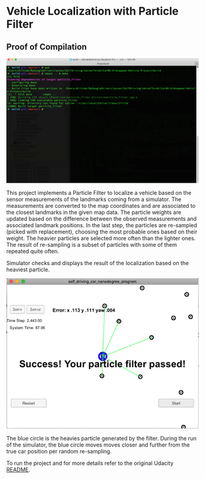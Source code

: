 # Vehicle Localization with Particle Filter

## Proof of Compilation
![Proof of Comp](compile_screenshot.png)

This project implements a Particle Filter to localize a vehicle based 
on the sensor measurements of the landmarks coming from a simulator. 
The measurements are converted to the map coordinates and are associated
to the closest landmarks in the given map data.  The particle weights are 
updated based on the difference between the observed measurements
and associated landmark positions.  In the last step, the particles are
re-sampled (picked with replacement), choosing the most probable ones based on 
their weight.  The heavier particles are selected more often than the lighter
ones.  The result of re-sampling is a subset of particles with some of them 
repeated quite often.

Simulator checks and displays the result of the localization based on the 
heaviest particle.

![Simulator Screenshot](./kidnapped_veh.png)

The blue circle is the heavies particle generated by the filter.
During the run of the simulator, the blue circle moves moves closer 
and further from the true car position per random re-sampling.

To run the project and for more details refer to the original Udacity
[README](./README_orig.md).
